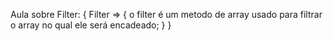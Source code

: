 Aula sobre Filter: {
    Filter => {
        o filter é um metodo de array usado para filtrar o array no qual ele será encadeado;
    }
}